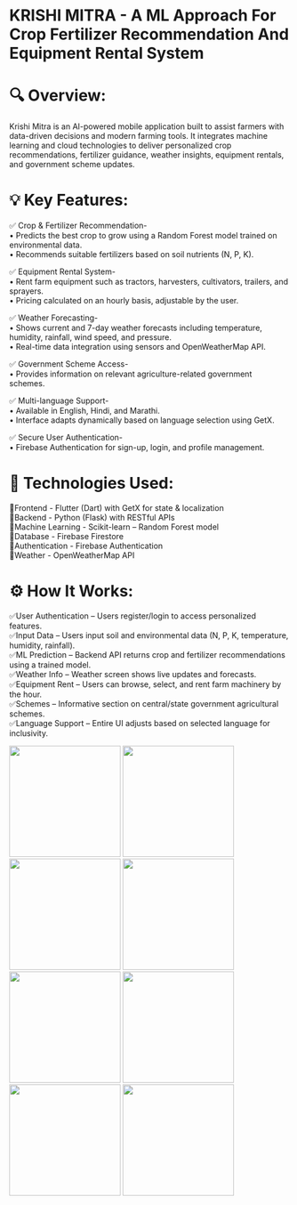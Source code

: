 # KRISHI MITRA - A ML Approach For Crop Fertilizer Recommendation And Equipment Rental System

# 🔍 Overview:  
Krishi Mitra is an AI-powered mobile application built to assist farmers with data-driven decisions and modern farming tools. It integrates machine learning and cloud technologies to deliver personalized crop recommendations, fertilizer guidance, weather insights, equipment rentals, and government scheme updates.  

# 💡 Key Features:  
✅ Crop & Fertilizer Recommendation-  
• Predicts the best crop to grow using a Random Forest model trained on environmental data.  
• Recommends suitable fertilizers based on soil nutrients (N, P, K).  

✅ Equipment Rental System-  
• Rent farm equipment such as tractors, harvesters, cultivators, trailers, and sprayers.  
• Pricing calculated on an hourly basis, adjustable by the user.  

✅ Weather Forecasting-  
• Shows current and 7-day weather forecasts including temperature, humidity, rainfall, wind speed, and pressure.  
• Real-time data integration using sensors and OpenWeatherMap API.  

✅ Government Scheme Access-  
• Provides information on relevant agriculture-related government schemes.  

✅ Multi-language Support-  
• Available in English, Hindi, and Marathi.  
• Interface adapts dynamically based on language selection using GetX.  

✅ Secure User Authentication-  
• Firebase Authentication for sign-up, login, and profile management.  

# 🧰 Technologies Used:  
🔹Frontend - Flutter (Dart) with GetX for state & localization  
🔹Backend - Python (Flask) with RESTful APIs  
🔹Machine Learning - Scikit-learn – Random Forest model  
🔹Database - Firebase Firestore  
🔹Authentication - Firebase Authentication  
🔹Weather - OpenWeatherMap API  

# ⚙️ How It Works:  
✅User Authentication – Users register/login to access personalized features.  
✅Input Data – Users input soil and environmental data (N, P, K, temperature, humidity, rainfall).  
✅ML Prediction – Backend API returns crop and fertilizer recommendations using a trained model.  
✅Weather Info – Weather screen shows live updates and forecasts.  
✅Equipment Rent – Users can browse, select, and rent farm machinery by the hour.  
✅Schemes – Informative section on central/state government agricultural schemes.  
✅Language Support – Entire UI adjusts based on selected language for inclusivity.  

<img src="https://github.com/user-attachments/assets/d2708fd6-89d0-4a10-bc98-55b2df245f53" width="200" height="200">
<img src="https://github.com/user-attachments/assets/ed824be8-b74c-49a8-a8af-e95556d27125" width="200" height="200">
<img src="https://github.com/user-attachments/assets/01b9b1b9-2327-40fc-8cda-4bf7ce2380ff" width="200" height="200">
<img src="https://github.com/user-attachments/assets/c49c7af2-cf2a-4c33-96e5-e9b38d9dcc9d" width="200" height="200">
<img src="https://github.com/user-attachments/assets/7a8aa6e3-6f58-4f9a-bbce-04c4dc5b7a35" width="200" height="200">
<img src="https://github.com/user-attachments/assets/bf7e9add-c7c0-4ed1-a028-04e40f322939" width="200" height="200">
<img src="https://github.com/user-attachments/assets/acfcaf73-6f65-4f20-8508-d05990d5234e" width="200" height="200">
<img src="https://github.com/user-attachments/assets/0e7d2fe8-5e14-4b20-a7c8-51a88070a601" width="200" height="200">



